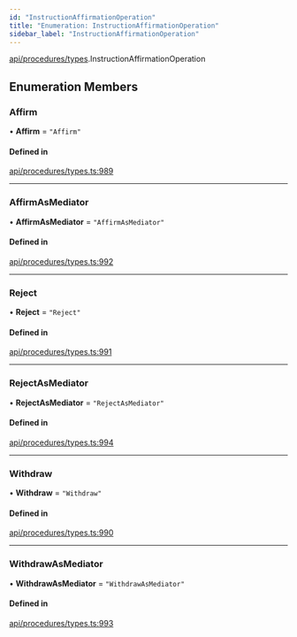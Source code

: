 ```yaml
---
id: "InstructionAffirmationOperation"
title: "Enumeration: InstructionAffirmationOperation"
sidebar_label: "InstructionAffirmationOperation"
---
```


[api/procedures/types](../../../../../modules/API/Procedures/Types/Types.md).InstructionAffirmationOperation

## Enumeration Members

### Affirm

• **Affirm** = ``"Affirm"``

#### Defined in

[api/procedures/types.ts:989](https://github.com/PolymeshAssociation/polymesh-sdk/blob/5b946f904/src/api/procedures/types.ts#L989)

___

### AffirmAsMediator

• **AffirmAsMediator** = ``"AffirmAsMediator"``

#### Defined in

[api/procedures/types.ts:992](https://github.com/PolymeshAssociation/polymesh-sdk/blob/5b946f904/src/api/procedures/types.ts#L992)

___

### Reject

• **Reject** = ``"Reject"``

#### Defined in

[api/procedures/types.ts:991](https://github.com/PolymeshAssociation/polymesh-sdk/blob/5b946f904/src/api/procedures/types.ts#L991)

___

### RejectAsMediator

• **RejectAsMediator** = ``"RejectAsMediator"``

#### Defined in

[api/procedures/types.ts:994](https://github.com/PolymeshAssociation/polymesh-sdk/blob/5b946f904/src/api/procedures/types.ts#L994)

___

### Withdraw

• **Withdraw** = ``"Withdraw"``

#### Defined in

[api/procedures/types.ts:990](https://github.com/PolymeshAssociation/polymesh-sdk/blob/5b946f904/src/api/procedures/types.ts#L990)

___

### WithdrawAsMediator

• **WithdrawAsMediator** = ``"WithdrawAsMediator"``

#### Defined in

[api/procedures/types.ts:993](https://github.com/PolymeshAssociation/polymesh-sdk/blob/5b946f904/src/api/procedures/types.ts#L993)
